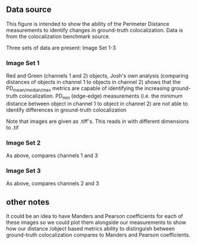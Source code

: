 ## Data source

This figure is intended to show the ability of the Perimeter Distance 
measurements to identify changes in ground-truth colocalization. Data is from 
the colocalization benchmark source.

Three sets of data are present: Image Set 1-3

### Image Set 1
Red and Green (channels 1 and 2) objects, Josh's own analysis (comparing
distances of objects in channel 1 to objects in channel 2) shows that 
the PD<sub>mean/median/max</sub> metrics are capable of identifying the 
increasing ground-truth colocalization. PD<sub>min</sub> (edge-edge) 
measurements (i.e. the minimum distance between object in channel 1 to object
in channel 2) are not able to identify differences in ground-truth 
colocalization

Note that images are given as .tiff's. This reads in with different dimensions
to .tif
### Image Set 2

As above, compares channels 1 and 3

### Image Set 3

As above, compares channels 2 and 3

## other notes
It could be an idea to have Manders and Pearson coefficients for each of these
images so we could plot them alongside our measurements to show how our distance
/object based metrics ability to distinguish between ground-truth 
colocalization compares to Manders and Pearson coefficients. 


